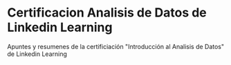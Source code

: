 # Certificacion Analisis de Datos de Linkedin Learning
 Apuntes y resumenes de la certificiación "Introducción al Analisis de Datos" de Linkedin Learning 
